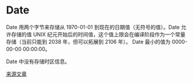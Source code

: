 # Date

Date 用两个字节来存储从 1970-01-01 到现在的日期值（无符号的值）。Date 允许存储的值 UNIX 纪元开始后的时间值，这个值上限会在编译阶段作为一个常量存储（当前只能到 2038 年，但可以拓展到 2106 年）。
Date 最小的值为 0000-00-00 00:00:00。

Date 中没有存储时区信息。

[来源文章](https://clickhouse.yandex/docs/en/data_types/date/) <!--hide-->
